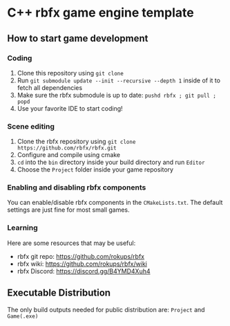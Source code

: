 # C++ rbfx game engine template

## How to start game development

### Coding

1. Clone this repository using `git clone`
2. Run `git submodule update --init --recursive --depth 1` inside of it to fetch all dependencies
3. Make sure the rbfx submodule is up to date: `pushd rbfx ; git pull ; popd`
4. Use your favorite IDE to start coding!

### Scene editing

1. Clone the rbfx repository using `git clone https://github.com/rbfx/rbfx.git`
2. Configure and compile using cmake
3. `cd` into the `bin` directory inside your build directory and run `Editor`
4. Choose the `Project` folder inside your game repository

### Enabling and disabling rbfx components

You can enable/disable rbfx components in the `CMakeLists.txt`. The default settings are just fine for most small games.

### Learning

Here are some resources that may be useful:

 - rbfx git repo: https://github.com/rokups/rbfx
 - rbfx wiki: https://github.com/rokups/rbfx/wiki
 - rbfx Discord: https://discord.gg/B4YMD4Xuh4

## Executable Distribution

The only build outputs needed for public distribution are: `Project` and `Game(.exe)`
